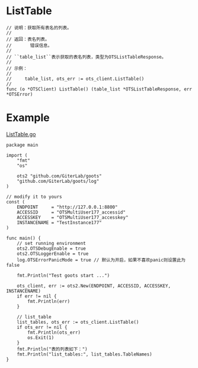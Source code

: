ListTable
=========
	
	// 说明：获取所有表名的列表。
	//
	// 返回：表名列表。
	//       错误信息。
	//
	// ``table_list``表示获取的表名列表，类型为OTSListTableResponse。
	//
	// 示例：
	//
	//     table_list, ots_err := ots_client.ListTable()
	//
	func (o *OTSClient) ListTable() (table_list *OTSListTableResponse, err *OTSError)

Example
=======
[ListTable.go](https://github.com/GiterLab/goots/blob/master/example/3-ListTable.go)

	package main
	
	import (
		"fmt"
		"os"
	
		ots2 "github.com/GiterLab/goots"
		"github.com/GiterLab/goots/log"
	)
	
	// modify it to yours
	const (
		ENDPOINT     = "http://127.0.0.1:8800"
		ACCESSID     = "OTSMultiUser177_accessid"
		ACCESSKEY    = "OTSMultiUser177_accesskey"
		INSTANCENAME = "TestInstance177"
	)
	
	func main() {
		// set running environment
		ots2.OTSDebugEnable = true
		ots2.OTSLoggerEnable = true
		log.OTSErrorPanicMode = true // 默认为开启，如果不喜欢panic则设置此为false
	
		fmt.Println("Test goots start ...")
	
		ots_client, err := ots2.New(ENDPOINT, ACCESSID, ACCESSKEY, INSTANCENAME)
		if err != nil {
			fmt.Println(err)
		}
	
		// list_table
		list_tables, ots_err := ots_client.ListTable()
		if ots_err != nil {
			fmt.Println(ots_err)
			os.Exit(1)
		}
		fmt.Println("表的列表如下：")
		fmt.Println("list_tables:", list_tables.TableNames)
	}